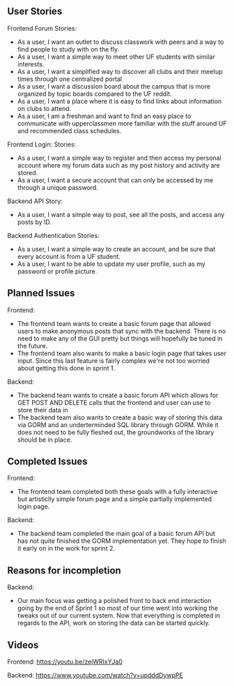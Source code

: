 
## User Stories

Frontend Forum Stories:
- As a user, I want an outlet to discuss classwork with peers and a way to find people to study with on the fly.
- As a user, I want a simple way to meet other UF students with similar interests.
- As a user, I want a simplified way to discover all clubs and their meetup times through one centralized portal
- As a user, I want a discussion board about the campus that is more organized by topic boards compared to the UF reddit.
- As a user, I want a place where it is easy to find links about information on clubs to attend.
- As a user, I am a freshman and want to find an easy place to communicate with upperclassmen more familiar with the stuff around UF and recommended class schedules.

Frontend Login: Stories:
- As a user, I want a simple way to register and then access my personal account where my forum data such as my post history and activity are stored.
- As a user, I want a secure account that can only be accessed by me through a unique password.

Backend API Story:
- As a user, I want a simple way to post, see all the posts, and access any posts by ID.

Backend Authentication Stories:
- As a user, I want a simple way to create an account, and be sure that every account is from a UF student.
- As a user, I want to be able to update my user profile, such as my password or profile picture.

## Planned Issues

Frontend:
- The frontend team wants to create a basic forum page that allowed users to make anonymous posts that sync with the backend. There is no need to make any of the GUI pretty but things will hopefully be tuned in the future. 
- The frontend team also wants to make a basic login page that takes user input. Since this last feature is fairly complex we're not too worried about getting this done in sprint 1.

Backend:
- The backend team wants to create a basic forum API which allows for GET POST AND DELETE calls that the frontend and user can use to store their data in
- The backend team also wants to create a basic way of storing this data via GORM and an underterminded SQL library through GORM. While it does not need to be fully fleshed out, the groundworks of the library should be in place.

## Completed Issues

Frontend:
- The frontend team completed both these goals with a fully interactive but artisticlly simple forum page and a simple partially implemented login page.

Backend:
- The backend team completed the main goal of a basic forum API but has not quite finished the GORM implementation yet. They hope to finish it early on in the work for sprint 2.

## Reasons for incompletion

Backend:
- Our main focus was getting a polished front to back end interaction going by the end of Sprint 1 so most of our time went into working the tweaks out of our current system. Now that everything is completed in regards to the API, work on storing the data can be started quickly.

## Videos

Frontend: https://youtu.be/zejWRIxYJa0

Backend: https://www.youtube.com/watch?v=updddDywpPE